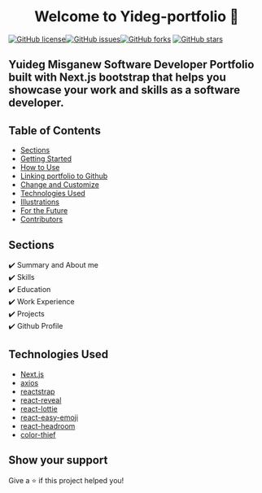 <h1 align="center">Welcome to Yideg-portfolio 👋</h1>
<a href="https://github.com/Yuideg/yideg-portfolio/blob/main/LICENSE"><img alt="GitHub license" src="https://img.shields.io/github/license/Yuideg/yideg-portfolio"></a><a href="https://github.com/Yuideg/yideg-portfolio/issues"><img alt="GitHub issues" src="https://img.shields.io/github/issues/Yuideg/yideg-portfolio"></a><a href="https://github.com/Yuideg/yideg-portfolio/network"><img alt="GitHub forks" src="https://img.shields.io/github/forks/Yuideg/yideg-portfolio"></a> <a href="https://github.com/Yuideg/yideg-portfolio/stargazers"><img alt="GitHub stars" src="https://img.shields.io/github/stars/Yuideg/yideg-portfolio"></a>

## Yuideg Misganew Software Developer Portfolio built with Next.js bootstrap that helps you showcase your work and skills as a software developer.


## Table of Contents

-   [Sections](#sections)
-   [Getting Started](#getting-started)
-   [How to Use](#how-to-use)
-   [Linking portfolio to Github](#linking-portfolio-to-github)
-   [Change and Customize](#change-and-customize-every-section-according-to-your-need)
-   [Technologies Used](#technologies-used)
-   [Illustrations](#illustrations)
-   [For the Future](#for-the-future)
-   [Contributors](#project-maintainers)

## Sections

✔️ Summary and About me\
✔️ Skills\
✔️ Education\
✔️ Work Experience\
✔️ Projects\
✔️ Github Profile


## Technologies Used

-   [Next.js](https://nextjs.org/)
-   [axios](https://www.npmjs.com/package/axios)
-   [reactstrap](https://reactstrap.github.io/)
-   [react-reveal](https://www.react-reveal.com/)
-   [react-lottie](https://www.npmjs.com/package/react-lottie)
-   [react-easy-emoji](https://github.com/appfigures/react-easy-emoji)
-   [react-headroom](https://github.com/KyleAMathews/react-headroom)
-   [color-thief](https://github.com/lokesh/color-thief)


## Show your support

Give a ⭐️ if this project helped you!
